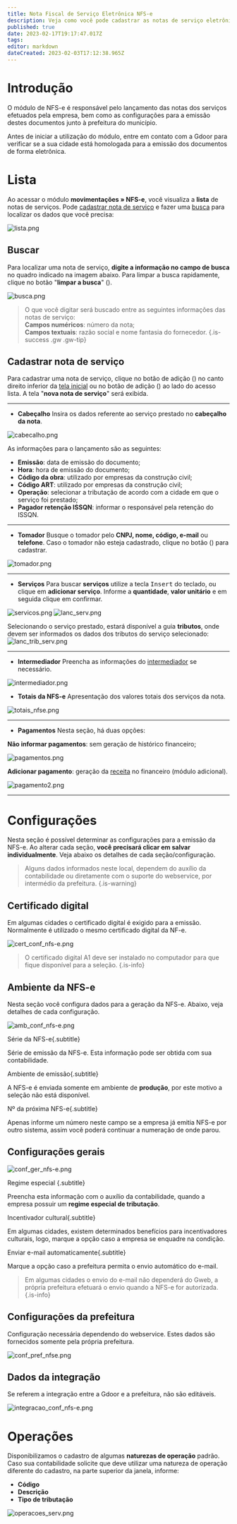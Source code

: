 ```yaml
---
title: Nota Fiscal de Serviço Eletrônica NFS-e
description: Veja como você pode cadastrar as notas de serviço eletrônicas
published: true
date: 2023-02-17T19:17:47.017Z
tags: 
editor: markdown
dateCreated: 2023-02-03T17:12:38.965Z
---
```


# Introdução

O módulo de NFS-e é responsável pelo lançamento das notas dos serviços efetuados pela empresa, bem como as configurações para a emissão destes documentos junto à prefeitura do município. 

Antes de iniciar a utilização do módulo, entre em contato com a Gdoor para verificar se a sua cidade está homologada para a emissão dos documentos de forma eletrônica.

# Lista

Ao acessar o módulo **movimentações » NFS-e**, você visualiza a **lista** de notas de serviços. Pode [cadastrar nota de serviço](https://help.gdoorweb.com.br/pt-br/movimentos/nfs-e#cadastrar-nota-de-serviço) e fazer uma [busca](https://help.gdoorweb.com.br/pt-br/movimentos/nfs-e#buscar) para localizar os dados que você precisa: 

![lista.png](/movimentos/nfse/lista.png)

## Buscar

Para localizar uma nota de serviço, **digite a informação no campo de busca** no quadro indicado na imagem abaixo. Para limpar a busca rapidamente, clique no botão "**limpar a busca**" (<em class="mdi mdi-close"></em>).

 
![busca.png](/movimentos/nfse/busca.png)
 
> O que você digitar será buscado entre as seguintes informações das notas de serviço:  
> **Campos numéricos**: número da nota;  
> **Campos textuais**: razão social e nome fantasia do fornecedor.
{.is-success .gw .gw-tip}


## Cadastrar nota de serviço

Para cadastrar uma nota de serviço, clique no botão de adição (<em class="mdi mdi-plus"></em>) no canto direito inferior da [tela inicial](https://help.gdoorweb.com.br/pt-br/movimentos/nfs-e#lista) ou no botão de adição (<em class="mdi mdi-plus"></em>) ao lado do acesso lista.
A tela "**nova nota de serviço**" será exibida.

---
- **Cabeçalho**
Insira os dados referente ao serviço prestado no **cabeçalho da nota**.

![cabecalho.png](/movimentos/nfse/cabecalho.png)

As informações para o lançamento são as seguintes:

-   **Emissão**: data de emissão do documento;
-   **Hora**: hora de emissão do documento;
-   **Código da obra**: utilizado por empresas da construção civil;
-   **Código ART**: utilizado por empresas da construção civil;
-   **Operação**: selecionar a tributação de acordo com a cidade em que o serviço foi prestado;
-   **Pagador retenção ISSQN**: informar o responsável pela retenção do ISSQN.

---
- **Tomador**
Busque o tomador pelo **CNPJ, nome, código, e-mail** ou **telefone**. Caso o tomador não esteja cadastrado, clique no botão (<em class="mdi mdi-plus"></em>) para cadastrar.

![tomador.png](/movimentos/nfse/tomador.png)

---
- **Serviços**
Para buscar **serviços** utilize a tecla <kbd>Insert</kbd> do teclado, ou clique em **adicionar serviço**. Informe a **quantidade**, **valor unitário** e em seguida clique em <span class="mat-button mdi "> confirmar</span>.

![servicos.png](/movimentos/nfse/servicos.png)
![lanc_serv.png](/movimentos/nfse/lanc_serv.png)

Selecionando o serviço prestado, estará disponível a guia **tributos**, onde devem ser informados os dados dos tributos do serviço selecionado:
![lanc_trib_serv.png](/movimentos/nfse/lanc_trib_serv.png)

---

- **Intermediador**
Preencha as informações do [intermediador](https://help.gdoorweb.com.br/pt-br/cadastros/pessoas#intermediador) se necessário.

![intermediador.png](/movimentos/nfse/intermediador.png)

- **Totais da NFS-e**
Apresentação dos valores totais dos serviços da nota.

![totais_nfse.png](/movimentos/nfse/totais_nfse.png)

---
- **Pagamentos**
Nesta seção, há duas opções:

**<em class="mdi mdi-checkbox-blank-outline"></em> Não informar pagamentos**: sem geração de histórico financeiro;

![pagamentos.png](/movimentos/nfse/pagamentos.png)

**Adicionar pagamento**: geração da [receita](/financeiro/receitas) no financeiro (módulo adicional).

![pagamento2.png](/movimentos/nfse/pagamento2.png)

---

# Configurações

Nesta seção é possível determinar as configurações para a emissão da NFS-e. Ao alterar cada seção, **você precisará clicar em <span class="mat-button mdi "> salvar</span> individualmente**. Veja abaixo os detalhes de cada seção/configuração.

> Alguns dados informados neste local, dependem do auxílio da contabilidade ou diretamente com o suporte do webservice, por intermédio da prefeitura.
{.is-warning}

## Certificado digital

Em algumas cidades o certificado digital é exigido para a emissão. Normalmente é utilizado o mesmo certificado digital da NF-e. 

![cert_conf_nfs-e.png](/movimentos/nfse/cert_conf_nfs-e.png)

> O certificado digital A1 deve ser instalado no computador para que fique disponível para a seleção.
{.is-info}

## Ambiente da NFS-e

Nesta seção você configura dados para a geração da NFS-e. Abaixo, veja detalhes de cada configuração.

![amb_conf_nfs-e.png](/movimentos/nfse/amb_conf_nfs-e.png)


Série da NFS-e{.subtitle}

Série de emissão da NFS-e. Esta informação pode ser obtida com sua contabilidade.

Ambiente de emissão{.subtitle}

A NFS-e é enviada somente em ambiente de **produção**, por este motivo a seleção não está disponível.

Nº da próxima NFS-e{.subtitle}

Apenas informe um número neste campo se a empresa já emitia NFS-e por outro sistema, assim você poderá continuar a numeração de onde parou.

## Configurações gerais

![conf_ger_nfs-e.png](/movimentos/nfse/conf_ger_nfs-e.png)

Regime especial {.subtitle}

Preencha esta informação com o auxílio da contabilidade, quando a empresa possuir um **regime especial de tributação**.

Incentivador cultural{.subtitle}

Em algumas cidades, existem determinados benefícios para incentivadores culturais, logo, marque a opção caso a empresa se enquadre na condição.

Enviar e-mail automaticamente{.subtitle}

Marque a opção caso a prefeitura permita o envio automático do e-mail.

> Em algumas cidades o envio do e-mail não dependerá do Gweb, a própria prefeitura efetuará o envio quando a NFS-e for autorizada.
{.is-info}

## Configurações da prefeitura

Configuração necessária dependendo do webservice. Estes dados são fornecidos somente pela própria prefeitura.

![conf_pref_nfse.png](/movimentos/nfse/conf_pref_nfse.png)

## Dados da integração

Se referem a integração entre a Gdoor e a prefeitura, não são editáveis.

![integracao_conf_nfs-e.png](/movimentos/nfse/integracao_conf_nfs-e.png)

# Operações

Disponibilizamos o cadastro de algumas **naturezas de operação** padrão. Caso sua contabilidade solicite que deve utilizar uma natureza de operação diferente do cadastro, na parte superior da janela, informe:
- **Código**
- **Descrição**
- **Tipo de tributação**

![operacoes_serv.png](/movimentos/nfse/operacoes_serv.png)

